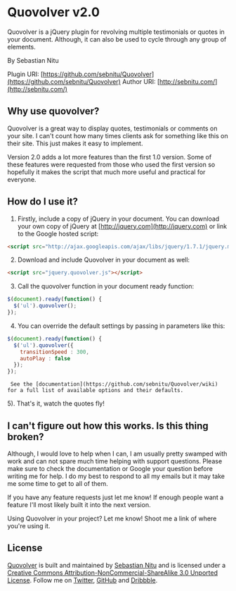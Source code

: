 # Quovolver v2.0
Quovolver is a jQuery plugin for revolving multiple testimonials or quotes in your document. Although, it can also be used to cycle through any group of elements.

By Sebastian Nitu

Plugin URI:	[https://github.com/sebnitu/Quovolver](https://github.com/sebnitu/Quovolver)
Author URI:	[http://sebnitu.com/](http://sebnitu.com/)

## Why use quovolver?

Quovolver is a great way to display quotes, testimonials or comments on your site. I can't count how many times clients ask for something like this on their site. This just makes it easy to implement.

Version 2.0 adds a lot more features than the first 1.0 version. Some of these features were requested from those who used the first version so hopefully it makes the script that much more useful and practical for everyone.

## How do I use it?

1) Firstly, include a copy of jQuery in your document. You can download your own copy of jQuery at [http://jquery.com](http://jquery.com) or link to the Google hosted script:

```html
<script src="http://ajax.googleapis.com/ajax/libs/jquery/1.7.1/jquery.min.js"></script>
```

2) Download and include Quovolver in your document as well:

```html
<script src="jquery.quovolver.js"></script>
```

3) Call the quovolver function in your document ready function:

```javascript
$(document).ready(function() {
  $('ul').quovolver();
});
```

4) You can override the default settings by passing in parameters like this:

```javascript
$(document).ready(function() {
  $('ul').quovolver({
    transitionSpeed : 300,
    autoPlay : false
  });
});
```
	 See the [documentation](https://github.com/sebnitu/Quovolver/wiki) for a full list of available options and their defaults.
   
5). That's it, watch the quotes fly!


## I can't figure out how this works. Is this thing broken?

Although, I would love to help when I can, I am usually pretty swamped with work and can not spare much time helping with support questions. Please make sure to check the documentation or Google your question before writing me for help. I do my best to respond to all my emails but it may take me some time to get to all of them.

If you have any feature requests just let me know! If enough people want a feature I'll most likely built it into the next version.

Using Quovolver in your project? Let me know! Shoot me a link of where you're using it.

## License

[Quovolver](https://github.com/sebnitu/Quovolver) is built and maintained by [Sebastian Nitu](http://sebnitu.com/) and is licensed under a [Creative Commons Attribution-NonCommercial-ShareAlike 3.0 Unported License](http://creativecommons.org/licenses/by-nc-sa/3.0/). Follow me on [Twitter](https://twitter.com/sebnitu), [GitHub](https://github.com/sebnitu) and [Dribbble](http://dribbble.com/sebnitu).